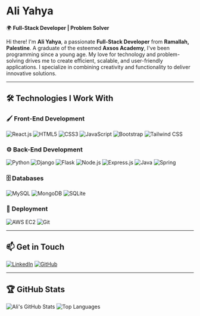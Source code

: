 # Ali  Yahya  
🌍 **Full-Stack Developer | Problem Solver**

Hi there! I'm **Ali Yahya**, a passionate **Full-Stack Developer** from **Ramallah, Palestine**. A graduate of the esteemed **Axsos Academy**, I've been programming since a young age. My love for technology and problem-solving drives me to create efficient, scalable, and user-friendly applications. I specialize in combining creativity and functionality to deliver innovative solutions.

---

## 🛠️ **Technologies I Work With**

### 🖌️ **Front-End Development**
![React.js](https://img.shields.io/badge/-React.js-61DAFB?style=for-the-badge&logo=react&logoColor=black)
![HTML5](https://img.shields.io/badge/-HTML-E34F26?style=for-the-badge&logo=html5&logoColor=white)
![CSS3](https://img.shields.io/badge/-CSS-1572B6?style=for-the-badge&logo=css3&logoColor=white)
![JavaScript](https://img.shields.io/badge/-JavaScript-F7DF1E?style=for-the-badge&logo=javascript&logoColor=black)
![Bootstrap](https://img.shields.io/badge/-Bootstrap-7952B3?style=for-the-badge&logo=bootstrap&logoColor=white)
![Tailwind CSS](https://img.shields.io/badge/-Tailwind_CSS-38B2AC?style=for-the-badge&logo=tailwind-css&logoColor=white)

### ⚙️ **Back-End Development**
![Python](https://img.shields.io/badge/-Python-3776AB?style=for-the-badge&logo=python&logoColor=white)
![Django](https://img.shields.io/badge/-Django-092E20?style=for-the-badge&logo=django&logoColor=white)
![Flask](https://img.shields.io/badge/-Flask-000000?style=for-the-badge&logo=flask&logoColor=white)
![Node.js](https://img.shields.io/badge/-Node.js-339933?style=for-the-badge&logo=node.js&logoColor=white)
![Express.js](https://img.shields.io/badge/-Express.js-000000?style=for-the-badge&logo=express&logoColor=white)
![Java](https://img.shields.io/badge/-Java-007396?style=for-the-badge&logo=java&logoColor=white)
![Spring](https://img.shields.io/badge/-Spring-6DB33F?style=for-the-badge&logo=spring&logoColor=white)

### 🗄️ **Databases**
![MySQL](https://img.shields.io/badge/-MySQL-4479A1?style=for-the-badge&logo=mysql&logoColor=white)
![MongoDB](https://img.shields.io/badge/-MongoDB-47A248?style=for-the-badge&logo=mongodb&logoColor=white)
![SQLite](https://img.shields.io/badge/-SQLite-003B57?style=for-the-badge&logo=sqlite&logoColor=white)

### 🚀 **Deployment**
![AWS EC2](https://img.shields.io/badge/-AWS_EC2-FF9900?style=for-the-badge&logo=amazon-aws&logoColor=white)
![Git](https://img.shields.io/badge/-Git-F05032?style=for-the-badge&logo=git&logoColor=white)

---

## 📫 **Get in Touch**
[![LinkedIn]([https://img.shields.io/badge/-LinkedIn-0A66C2?style=for-the-badge&logo=linkedin&logoColor=white)](https://www.linkedin.com/in/omar-rayyan-4292892a1/](https://www.linkedin.com/feed/))  [![GitHub](https://img.shields.io/badge/-GitHub-181717?style=for-the-badge&logo=github&logoColor=white)](https://github.com/Ali-Bh-yahya)

---

## 🏆 **GitHub Stats**
![Ali's GitHub Stats](https://github-readme-stats.vercel.app/api?username=Ali-Bh-yahya&show_icons=true&theme=radical) ![Top Languages](https://github-readme-stats.vercel.app/api/top-langs/?username=Ali-Bh-yahya&layout=compact&theme=radical)
